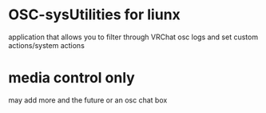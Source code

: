 # OSC-sysUtilities for liunx 
application that allows you to filter through VRChat osc logs and set custom actions/system actions
# media control only
may add more and the future or an osc chat box
